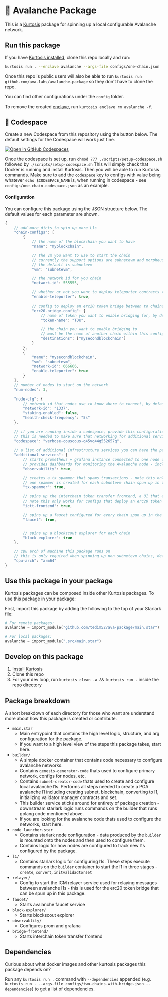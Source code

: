 🔺 Avalanche Package
============
This is a [Kurtosis](https://github.com/kurtosis-tech/kurtosis/) package for spinning up a local configurable Avalanche network. 

Run this package
----------------
If you have [Kurtosis installed][install-kurtosis], clone this repo locally and run: 

```bash
kurtosis run . --enclave avalanche --args-file configs/one-chain.json
```

Once this repo is public users will also be able to run `kurtosis run github.com/ava-labs/avalanche-package` so they don't have to clone the repo.

You can find other configurations under the `config` folder.

To remove the created [enclave][enclaves-reference], run `kurtosis enclave rm avalanche -f`.

## 🚀 Codespace

Create a new Codespace from this repository using the button below. The default settings for the Codespace will work just fine.

[![Open in GitHub Codespaces](https://github.com/codespaces/badge.svg)](https://github.com/codespaces/new?hide_repo_select=true&ref=master&repo=864218549&skip_quickstart=true&machine=standardLinux32gb&devcontainer_path=.devcontainer%2Fdevcontainer.json)

Once the codespace is set up, run `chmod 777 ./scripts/setup-codespace.sh` followed by `./scripts/setup-codespace.sh` This will simply check that Docker is running and install Kurtosis. Then you will be able to run Kurtosis commands. Make sure to add the `codespace` key to configs with value being whatever `echo $CODESPACE_NAME` is, when running in codespace - see `configs/one-chain-codespace.json` as an example.

#### Configuration

You can configure this package using the JSON structure below. The default values for each parameter are shown.

```javascript
{
    // add more dicts to spin up more L1s
    "chain-configs": [
        {
            // the name of the blockchain you want to have
            "name": "myblockchain",

            // the vm you want to use to start the chain
            // currently the support options are subnetevm and morpheusvm
            // the default is subnetevm
            "vm": "subnetevm",

            // the network id for you chain
            "network-id": 555555,

            // whether or not you want to deploy teleporter contracts to your chain, defaults to true
            "enable-teleporter": true,

            // config to deploy an erc20 token bridge between to chains
            "erc20-bridge-config": {
                // name of token you want to enable bridging for, by default every subnetevm chain spun up by the package automatically deploys a token contract with the name TOK
                "token-name": "TOK",

                // the chain you want to enable bridging to
                // must be the name of another chain within this config file
                "destinations": ["mysecondblockchain"]
            }
        },
        {
            "name": "mysecondblockchain",
            "vm": "subnetevm",
            "network-id": 666666,
            "enable-teleporter": true
        }
    ],
    // number of nodes to start on the network
    "num-nodes": 3,

    "node-cfg": {
        // network id that nodes use to know where to connect, by default this is 1337 - which indicates a local avalanche network
        "network-id": "1337",
        "staking-enabled": false,
        "health-check-frequency": "5s"
    },
    
    // if you are running inside a codespace, provide this configuration with the value of `echo $CODESPACE_NAME`. 
    // this is needed to make sure that networking for additional services like the blockscout explorer are proxied to the codepsace correctly
    "codespace": "verbose-couscous-q45vq44g552657q",
    
    // a list of additional infrastructure services you can have the package spin up in the encalve
    "additional-services": {
        // starts prometheus + grafana instance connected to one node on the network
        // provides dashboards for monitoring the Avalanche node - including metrics on all primary network and configured chains, resource usage, etc
        "observability": true,

        // creates a tx spammer that spams transactions - note this only works for a subnetevm chain
        // one spammer is created for each subnetevm chain spun up in the package
        "tx-spammer": true,

        // spins up the interchain token transfer frontend, a UI that allows you to bridge ERC 20 tokens from one chain to another
        // note this only works for configs that deploy an erc20 token bridge and have at minimum to chains
        "ictt-frontend": true,

        // spins up a faucet configured for every chain spun up in the package
        "faucet": true,


        // spins up a blockscout explorer for each chain
        "block-explorer": true
    },

    // cpu arch of machine this package runs on 
    // this is only required when spinning up non subnetevm chains, defaults to arm64
    "cpu-arch": "arm64"
}
```

Use this package in your package
--------------------------------
Kurtosis packages can be composed inside other Kurtosis packages. To use this package in your package:

First, import this package by adding the following to the top of your Starlark file:

```python
# For remote packages: 
avalanche = import_module("github.com/tedim52/ava-package/main.star") 

# For local packages:
avalanche = import_module(".src/main.star")
```

Develop on this package
-----------------------
1. [Install Kurtosis][install-kurtosis]
1. Clone this repo
1. For your dev loop, run `kurtosis clean -a && kurtosis run .` inside the repo directory

Package breakdown
-----------------------
A short breakdown of each directory for those who want are understand more about how this package is created or contribute.

- `main.star`
    -  Main entrypoint that contains the high level logic, structure, and arg configuration for the package. 
    - If you want to a high level view of the steps this package takes, start here.
- `builder/`
    - A simple docker container that contains code necessary to configure avalanche networks.
    - Contains `genesis-generator-code` thats used to configure primary network, configs for nodes, etc.
    - Contains `subnet-creator-code` thats used to create and configure local avalanche l1s. Performs all steps needed to create a POA avalanche l1 including creating subnet, blockchain, converting to l1, initializing validator manager contracts and set.
    - This builder service sticks around for entirety of package creation - downstream starlark logic runs commands on the builder that runs golang code mentioned above.
    - If you are looking for the avalanche code thats used to configure the networks, start here.
- `node_launcher.star`
    - Contains starlark node configuration - data produced by the `builder` is mounted onto the nodes and then used to configure them. 
    - Contains logic for how nodes are configured to track new l1s configured by the package.
- `l1/`
    - Contains starlark logic for configuring l1s. These steps execute commands on the `builder` container to start the l1 in three stages - `create`, `convert`, `initvalidadtorset`
- `relayer/`
    - Config to start the ICM relayer service used for relaying messages between avalanche l1s - this is used for the erc20 token bridge that can be spun up in this package.
- `faucet/`
    - Starts avalanche faucet service
- `block-explorer/`
    - Starts blockscout explorer
- `observablity/`
    - Configures prom and grafana
- `bridge-frontend/`
    - Starts interchain token transfer frontend

Dependencies
-----------------------
Curious about what docker images and other kurtosis packages this package depends on? 

Run any `kurtosis run .` command with `--dependencies` appended (e.g. `kurtosis run . --args-file configs/two-chains-with-bridge.json --dependencies`) to get a list of dependencies.

<!-------------------------------- LINKS ------------------------------->
[install-kurtosis]: https://docs.kurtosis.com/install
[enclaves-reference]: https://docs.kurtosis.com/concepts-reference/enclaves